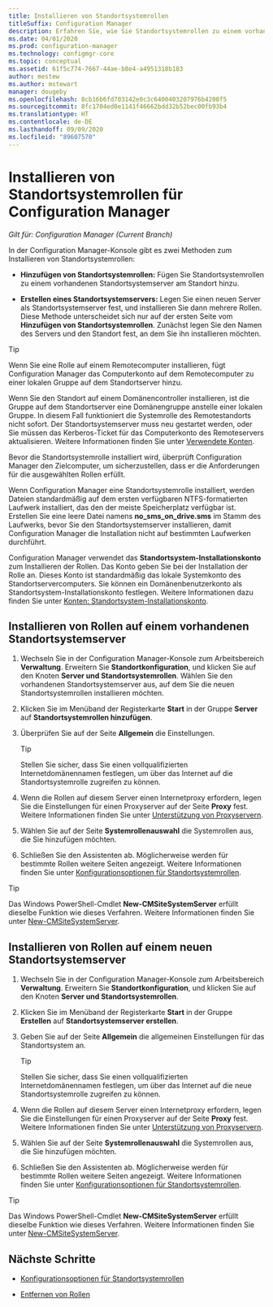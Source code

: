 ```yaml
---
title: Installieren von Standortsystemrollen
titleSuffix: Configuration Manager
description: Erfahren Sie, wie Sie Standortsystemrollen zu einem vorhandenen oder neuen Standortsystemserver am Standort hinzufügen.
ms.date: 04/01/2020
ms.prod: configuration-manager
ms.technology: configmgr-core
ms.topic: conceptual
ms.assetid: 61f5c774-7667-44ae-b8e4-a4951318b183
author: mestew
ms.author: mstewart
manager: dougeby
ms.openlocfilehash: 8cb16b6fd703142e0c3c6400403207976b4208f5
ms.sourcegitcommit: 8fc1704ed0e1141f46662bdd32b52bec00fb93b4
ms.translationtype: HT
ms.contentlocale: de-DE
ms.lasthandoff: 09/09/2020
ms.locfileid: "89607570"
---
```

# <a name="install-site-system-roles-for-configuration-manager"></a>Installieren von Standortsystemrollen für Configuration Manager

*Gilt für: Configuration Manager (Current Branch)*

In der Configuration Manager-Konsole gibt es zwei Methoden zum Installieren von Standortsystemrollen:

- **Hinzufügen von Standortsystemrollen:** Fügen Sie Standortsystemrollen zu einem vorhandenen Standortsystemserver am Standort hinzu.

- **Erstellen eines Standortsystemservers:** Legen Sie einen neuen Server als Standortsystemserver fest, und installieren Sie dann mehrere Rollen. Diese Methode unterscheidet sich nur auf der ersten Seite vom **Hinzufügen von Standortsystemrollen**. Zunächst legen Sie den Namen des Servers und den Standort fest, an dem Sie ihn installieren möchten.

> [!TIP]
> Wenn Sie eine Rolle auf einem Remotecomputer installieren, fügt Configuration Manager das Computerkonto auf dem Remotecomputer zu einer lokalen Gruppe auf dem Standortserver hinzu.
>
> Wenn Sie den Standort auf einem Domänencontroller installieren, ist die Gruppe auf dem Standortserver eine Domänengruppe anstelle einer lokalen Gruppe. In diesem Fall funktioniert die Systemrolle des Remotestandorts nicht sofort. Der Standortsystemserver muss neu gestartet werden, oder Sie müssen das Kerberos-Ticket für das Computerkonto des Remoteservers aktualisieren. Weitere Informationen finden Sie unter [Verwendete Konten](../../../plan-design/hierarchy/accounts.md).

Bevor die Standortsystemrolle installiert wird, überprüft Configuration Manager den Zielcomputer, um sicherzustellen, dass er die Anforderungen für die ausgewählten Rollen erfüllt.

Wenn Configuration Manager eine Standortsystemrolle installiert, werden Dateien standardmäßig auf dem ersten verfügbaren NTFS-formatierten Laufwerk installiert, das den der meiste Speicherplatz verfügbar ist. Erstellen Sie eine leere Datei namens **no_sms_on_drive.sms** im Stamm des Laufwerks, bevor Sie den Standortsystemserver installieren, damit Configuration Manager die Installation nicht auf bestimmten Laufwerken durchführt.

Configuration Manager verwendet das **Standortsystem-Installationskonto** zum Installieren der Rollen. Das Konto geben Sie bei der Installation der Rolle an. Dieses Konto ist standardmäßig das lokale Systemkonto des Standortservercomputers. Sie können ein Domänenbenutzerkonto als Standortsystem-Installationskonto festlegen. Weitere Informationen dazu finden Sie unter [Konten: Standortsystem-Installationskonto](../../../plan-design/hierarchy/accounts.md#site-system-installation-account).

## <a name="install-roles-on-an-existing-site-system-server"></a><a name="bkmk_addrole"></a> Installieren von Rollen auf einem vorhandenen Standortsystemserver

1. Wechseln Sie in der Configuration Manager-Konsole zum Arbeitsbereich **Verwaltung**. Erweitern Sie **Standortkonfiguration**, und klicken Sie auf den Knoten **Server und Standortsystemrollen**. Wählen Sie den vorhandenen Standortsystemserver aus, auf dem Sie die neuen Standortsystemrollen installieren möchten.

1. Klicken Sie im Menüband der Registerkarte **Start** in der Gruppe **Server** auf **Standortsystemrollen hinzufügen**.

1. Überprüfen Sie auf der Seite **Allgemein** die Einstellungen.

    > [!TIP]
    >  Stellen Sie sicher, dass Sie einen vollqualifizierten Internetdomänennamen festlegen, um über das Internet auf die Standortsystemrolle zugreifen zu können.

1. Wenn die Rollen auf diesem Server einen Internetproxy erfordern, legen Sie die Einstellungen für einen Proxyserver auf der Seite **Proxy** fest. Weitere Informationen finden Sie unter [Unterstützung von Proxyservern](../../../plan-design/network/proxy-server-support.md).

1. Wählen Sie auf der Seite **Systemrollenauswahl** die Systemrollen aus, die Sie hinzufügen möchten.

1. Schließen Sie den Assistenten ab. Möglicherweise werden für bestimmte Rollen weitere Seiten angezeigt. Weitere Informationen finden Sie unter [Konfigurationsoptionen für Standortsystemrollen](configuration-options-for-site-system-roles.md).

> [!TIP]
> Das Windows PowerShell-Cmdlet **New-CMSiteSystemServer** erfüllt dieselbe Funktion wie dieses Verfahren. Weitere Informationen finden Sie unter [New-CMSiteSystemServer](/powershell/module/configurationmanager/new-cmsitesystemserver).

## <a name="install-roles-on-a-new-site-system-server"></a><a name="bkmk_createnew"></a> Installieren von Rollen auf einem neuen Standortsystemserver

1. Wechseln Sie in der Configuration Manager-Konsole zum Arbeitsbereich **Verwaltung**. Erweitern Sie **Standortkonfiguration**, und klicken Sie auf den Knoten **Server und Standortsystemrollen**.

1. Klicken Sie im Menüband der Registerkarte **Start** in der Gruppe **Erstellen** auf **Standortsystemserver erstellen**.

1. Geben Sie auf der Seite **Allgemein** die allgemeinen Einstellungen für das Standortsystem an.

    > [!TIP]
    > Stellen Sie sicher, dass Sie einen vollqualifizierten Internetdomänennamen festlegen, um über das Internet auf die neue Standortsystemrolle zugreifen zu können.

1. Wenn die Rollen auf diesem Server einen Internetproxy erfordern, legen Sie die Einstellungen für einen Proxyserver auf der Seite **Proxy** fest. Weitere Informationen finden Sie unter [Unterstützung von Proxyservern](../../../plan-design/network/proxy-server-support.md).

1. Wählen Sie auf der Seite **Systemrollenauswahl** die Systemrollen aus, die Sie hinzufügen möchten.

1. Schließen Sie den Assistenten ab. Möglicherweise werden für bestimmte Rollen weitere Seiten angezeigt. Weitere Informationen finden Sie unter [Konfigurationsoptionen für Standortsystemrollen](configuration-options-for-site-system-roles.md).

> [!TIP]
> Das Windows PowerShell-Cmdlet **New-CMSiteSystemServer** erfüllt dieselbe Funktion wie dieses Verfahren. Weitere Informationen finden Sie unter [New-CMSiteSystemServer](/powershell/module/configurationmanager/new-cmsitesystemserver).

## <a name="next-steps"></a>Nächste Schritte

- [Konfigurationsoptionen für Standortsystemrollen](configuration-options-for-site-system-roles.md)

- [Entfernen von Rollen](../install/uninstall-sites-and-hierarchies.md#bkmk_role)